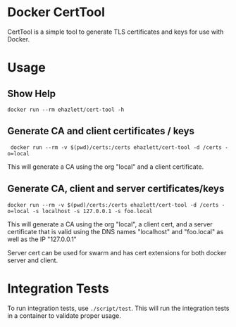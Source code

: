 # Docker CertTool
CertTool is a simple tool to generate TLS certificates and keys for use with
Docker.

# Usage
## Show Help
`docker run --rm ehazlett/cert-tool -h`

## Generate CA and client certificates / keys
` docker run --rm -v $(pwd)/certs:/certs ehazlett/cert-tool -d /certs -o=local`

This will generate a CA using the org "local" and a client certificate.

## Generate CA, client and server certificates/keys
`docker run --rm -v $(pwd)/certs:/certs ehazlett/cert-tool -d /certs -o=local -s localhost -s 127.0.0.1 -s foo.local`

This will generate a CA using the org "local", a client cert, and a server
certificate that is valid using the DNS names "localhost" and "foo.local" as
well as the IP "127.0.0.1"

Server cert can be used for swarm and has cert extensions for both docker server and client.

# Integration Tests
To run integration tests, use `./script/test`.  This will run the integration
tests in a container to validate proper usage.
